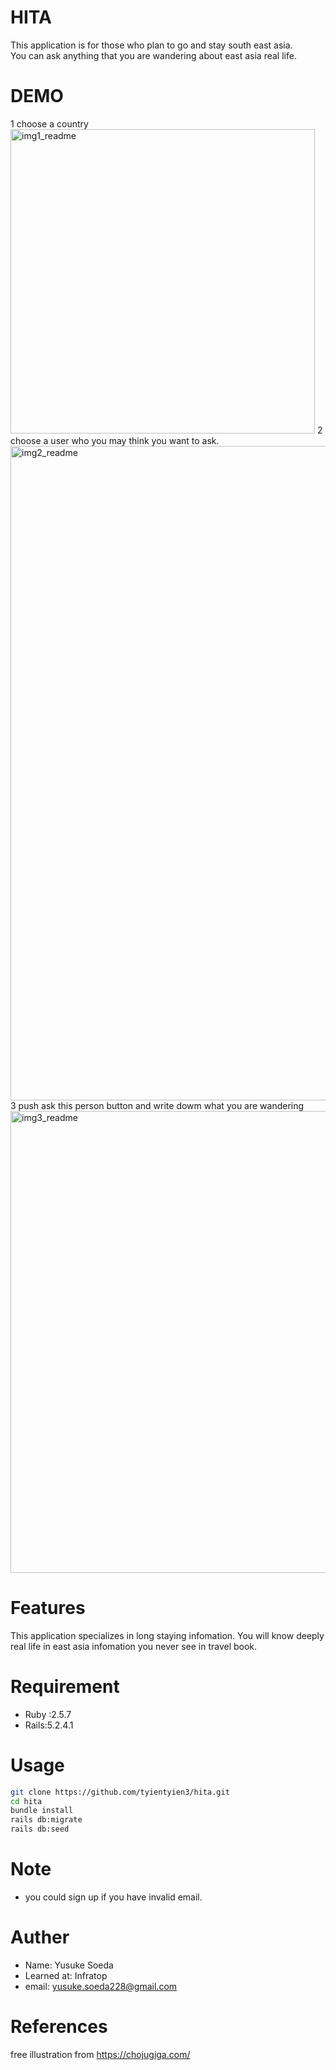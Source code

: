 # HITA

This application is for those who plan to go and stay south east asia.
<br>
You can ask anything that you are wandering about east asia real life.

# DEMO
1 choose a country
<img width="487" alt="img1_readme" src="https://user-images.githubusercontent.com/59005449/76680067-e41c3400-6628-11ea-9622-df1261c30b78.png" width=1%>
2 choose a user who you may think you want to ask.
<img width="1047" alt="img2_readme" src="https://user-images.githubusercontent.com/59005449/76680164-b2f03380-6629-11ea-998c-4d5ae55542f4.png">
3 push ask this person button and write dowm what you are wandering
<img width="739" alt="img3_readme" src="https://user-images.githubusercontent.com/59005449/76680227-37db4d00-662a-11ea-9461-b03a1701223d.png">

# Features
This application specializes in long staying infomation.
You will know deeply real life in east asia infomation you never see in travel book.

# Requirement
* Ruby :2.5.7
* Rails:5.2.4.1

# Usage

```bash
git clone https://github.com/tyientyien3/hita.git
cd hita
bundle install
rails db:migrate
rails db:seed
```
# Note

* you could sign up if you have invalid email.

# Auther

* Name: Yusuke Soeda
* Learned at: Infratop
* email: yusuke.soeda228@gmail.com

# References
free illustration from https://chojugiga.com/
